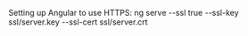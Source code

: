 Setting up Angular to use HTTPS:
ng serve --ssl true --ssl-key ssl/server.key 
 --ssl-cert ssl/server.crt